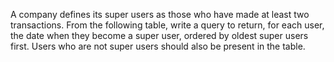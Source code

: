 A company defines its super users as those who have made at least two transactions. From the following table, write a query to return, for each user, the date when they become a super user, ordered by oldest super users first. Users who are not super users should also be present in the table.